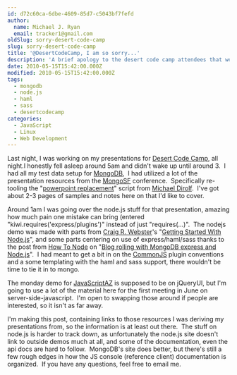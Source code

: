 ```yaml
---
id: d72c60ca-6dbe-4609-85d7-c5043bf7fefd
author:
  name: Michael J. Ryan
  email: tracker1@gmail.com
oldSlug: sorry-desert-code-camp
slug: sorry-desert-code-camp
title: '@DesertCodeCamp, I am so sorry...'
description: 'A brief apology to the desert code camp attendees that were signed up for my sessions on mongodb and nodejs, with reference points to the materials I was deriving my presentation from.'
date: 2010-05-15T15:42:00.000Z
modified: 2010-05-15T15:42:00.000Z
tags:
  - mongodb
  - node.js
  - haml
  - sass
  - desertcodecamp
categories:
  - JavaScript
  - Linux
  - Web Development
---
```


<p>Last night, I was working on my presentations for <a href="http://desertcodecamp.com/" test="true">Desert Code Camp</a>, all night.I honestly fell asleep around 5am and didn&apos;t wake up until around 3.&#xA0; I had all my test data setup for <a href="http://www.mongodb.org/" test="true">MongoDB</a>,&#xA0; I had utilized a lot of the presentation resources from the <a href="http://www.10gen.com/event_mongosf_10apr30" test="true">MongoSF</a> conference.&#xA0; Specifically re-tooling the &quot;<a href="http://github.com/mdirolf/shell_presentation/blob/master/slides.js" test="true">powerpoint replacement</a>&quot; script from <a href="http://dirolf.com/" test="true">Michael Dirolf</a>.&#xA0; I&apos;ve got about 2-3 pages of samples and notes here on that I&apos;d like to cover.&#xA0;</p>
<p>Around 1am I was going over the node.js stuff for that presentation, amazing how much pain one mistake can bring (entered &quot;kiwi.requires(&apos;express/plugins&apos;)&quot; instead of just &quot;requires(...)&quot;.&#xA0; The nodejs demo was made with parts from <a href="http://barkingiguana.com/" test="true">Craig R. Webster</a>&apos;s &quot;<a href="http://barkingiguana.com/~craig/talks/2010/nodejs-introduction" test="true">Getting Started With Node.js</a>&quot;, and some parts centering on use of express/haml/sass thanks to the post from <a href="http://howtonode.org/express-mongodb" test="true">How To Node</a> on &quot;<a href="http://howtonode.org/express-mongodb" test="true">Blog rolling with MongoDB express and Node.js</a>&quot;.&#xA0; I had meant to get a bit in on the <a href="http://commonjs.org/" test="true">CommonJS</a> plugin conventions and a some templating with the haml and sass support, there wouldn&apos;t be time to tie it in to mongo.</p>
<p>The monday demo for <a href="http://groups.google.com/group/javascript-az" test="true">JavaScriptAZ</a> is supposed to be on jQueryUI, but I&apos;m going to use a lot of the material here for the first meeting in June on server-side-javascript.&#xA0; I&apos;m open to swapping those around if people are interested, so it isn&apos;t as far away.</p>
<p>I&apos;m making this post, containing links to those resources I was deriving my presentations from, so the information is at least out there.&#xA0; The stuff on node.js is harder to track down, as unfortunately the node.js site doesn&apos;t link to outside demos much at all, and some of the documentation, even the api docs are hard to follow.&#xA0; MongoDB&apos;s site does better, but there&apos;s still a few rough edges in how the JS console (reference client) documentation is organized.&#xA0; If you have any questions, feel free to email me.</p>